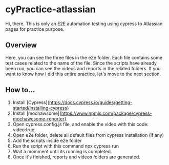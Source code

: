 # cyPractice-atlassian

Hi, there. This is only an E2E automation testing using cypress to Atlassian pages for practice purpose. 

## Overview
Here, you can see the three files in the e2e folder. Each file contains some test cases related to the name of the file. Since the scripts have already been run, you can see the videos and reports in the related folders. If you want to know how I did this entire practice, let's move to the next section.

## How to...
1. Install [Cypress]{https://docs.cypress.io/guides/getting-started/installing-cypress}
2. Install [mochawsome]{https://www.npmjs.com/package/cypress-mochawesome-reporter} 
3. Open cypress.config.js file, and enable the video with this code:
    video:true
4. Open e2e folder, delete all default files from cypress installation (if any)
5. Add the scripts inside e2e folder
6. Run the script with this command npx cypress run
7. Wait a momment until its running is completed.
8. Once it's finished, reports and videos folders are generated.